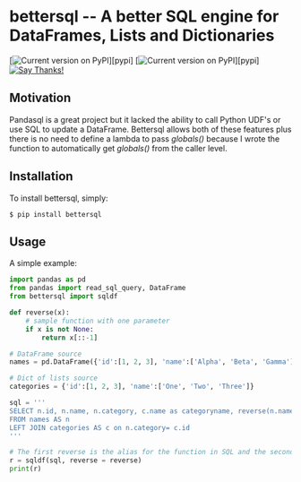 bettersql -- A better SQL engine for DataFrames, Lists and Dictionaries
=====================================
[![Current version on PyPI](http://img.shields.io/pypi/v/bettersql.svg)][pypi]
[![Current version on PyPI](http://img.shields.io/pypi/v/grip.svg)][pypi]
[![Say Thanks!](https://img.shields.io/badge/Say%20Thanks-!-1EAEDB.svg)](https://saythanks.io/to/joey@me.com)

Motivation
----------

Pandasql is a great project but it lacked the ability to call Python UDF's or use SQL to update a DataFrame. 
Bettersql allows both of these features plus there is no need to define a lambda to pass *globals()* because
I wrote the function to automatically get *globals()* from the caller level.

Installation
------------

To install bettersql, simply:

```console
$ pip install bettersql
```

Usage
-----

A simple example:

```python
import pandas as pd
from pandas import read_sql_query, DataFrame
from bettersql import sqldf

def reverse(x):
    # sample function with one parameter
    if x is not None:
        return x[::-1]

# DataFrame source
names = pd.DataFrame({'id':[1, 2, 3], 'name':['Alpha', 'Beta', 'Gamma'], 'category':[1, 2, 2]})    

# Dict of lists source
categories = {'id':[1, 2, 3], 'name':['One', 'Two', 'Three']}

sql = '''
SELECT n.id, n.name, n.category, c.name as categoryname, reverse(n.name) as reverse
FROM names AS n
LEFT JOIN categories AS c on n.category= c.id
'''

# The first reverse is the alias for the function in SQL and the second reverse is a reference to the Python UDF
r = sqldf(sql, reverse = reverse) 
print(r)
```

